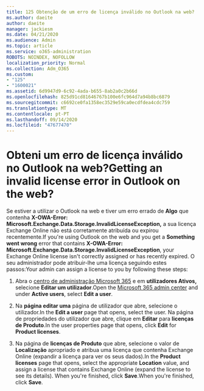```yaml
---
title: 125 Obtenção de um erro de licença inválido no Outlook na web?
ms.author: daeite
author: daeite
manager: jackiesm
ms.date: 04/21/2020
ms.audience: Admin
ms.topic: article
ms.service: o365-administration
ROBOTS: NOINDEX, NOFOLLOW
localization_priority: Normal
ms.collection: Adm_O365
ms.custom:
- "125"
- "1600021"
ms.assetid: 6d9947d9-6c92-4ada-b655-8ab2a0c2b66d
ms.openlocfilehash: 825d91cd81646767b100e6fc964d7a94b8bc6879
ms.sourcegitcommit: c6692ce0fa1358ec3529e59ca0ecdfdea4cdc759
ms.translationtype: MT
ms.contentlocale: pt-PT
ms.lasthandoff: 09/14/2020
ms.locfileid: "47677470"
---
```

# <a name="getting-an-invalid-license-error-in-outlook-on-the-web"></a><span data-ttu-id="0a239-102">Obteni um erro de licença inválido no Outlook na web?</span><span class="sxs-lookup"><span data-stu-id="0a239-102">Getting an invalid license error in Outlook on the web?</span></span>

<span data-ttu-id="0a239-103">Se estiver a utilizar o Outlook na web e tiver um erro errado de **Algo** que contenha **X-OWA-Error: Microsoft.Exchange.Data.Storage.InvalidLicenseException,** a sua licença Exchange Online não está corretamente atribuída ou expirou recentemente.</span><span class="sxs-lookup"><span data-stu-id="0a239-103">If you're using Outlook on the web and you get a **Something went wrong** error that contains **X-OWA-Error: Microsoft.Exchange.Data.Storage.InvalidLicenseException**, your Exchange Online license isn't correctly assigned or has recently expired.</span></span> <span data-ttu-id="0a239-104">O seu administrador pode atribuir-lhe uma licença seguindo estes passos:</span><span class="sxs-lookup"><span data-stu-id="0a239-104">Your admin can assign a license to you by following these steps:</span></span>
  
1. <span data-ttu-id="0a239-105">Abra o [centro de administração Microsoft 365](https://portal.office.com/adminportal/home#/homepage) e em **utilizadores Ativos,** selecione **Editar um utilizador**.</span><span class="sxs-lookup"><span data-stu-id="0a239-105">Open the [Microsoft 365 admin center](https://portal.office.com/adminportal/home#/homepage) and under **Active users**, select **Edit a user**.</span></span>

2. <span data-ttu-id="0a239-106">Na **página editar uma** página de utilizador que abre, selecione o utilizador.</span><span class="sxs-lookup"><span data-stu-id="0a239-106">In the **Edit a user** page that opens, select the user.</span></span> <span data-ttu-id="0a239-107">Na página de propriedades do utilizador que abre, clique em **Editar** para **licenças de Produto**.</span><span class="sxs-lookup"><span data-stu-id="0a239-107">In the user properties page that opens, click **Edit** for **Product licenses**.</span></span>

3. <span data-ttu-id="0a239-108">Na página de **licenças de Produto** que abre, selecione o valor de **Localização** apropriado e atribua uma licença que contenha Exchange Online (expandir a licença para ver os seus dados).</span><span class="sxs-lookup"><span data-stu-id="0a239-108">In the **Product licenses** page that opens, select the appropriate **Location** value, and assign a license that contains Exchange Online (expand the license to see its details).</span></span> <span data-ttu-id="0a239-109">When you're finished, click **Save**.</span><span class="sxs-lookup"><span data-stu-id="0a239-109">When you're finished, click **Save**.</span></span>
